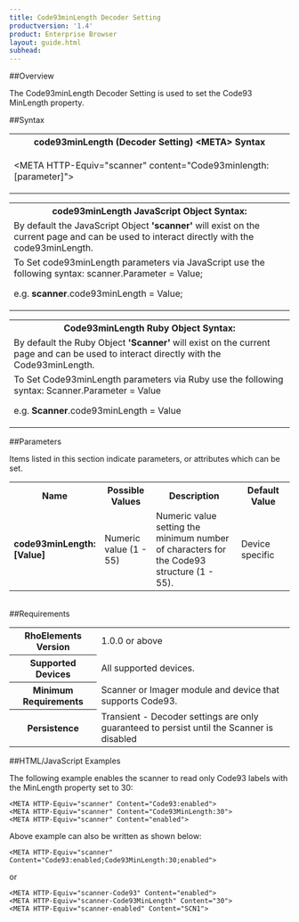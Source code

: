 ```yaml
---
title: Code93minLength Decoder Setting
productversion: '1.4'
product: Enterprise Browser
layout: guide.html
subhead: 
---
```

##Overview

The Code93minLength Decoder Setting is used to set the Code93 MinLength property.

##Syntax

<table class="re-table"><tr><th class="tableHeading">code93minLength (Decoder Setting) &lt;META&gt; Syntax
</th></tr><tr><td class="clsSyntaxCells clsOddRow"><p>&lt;META HTTP-Equiv="scanner" content="Code93minlength:[parameter]"&gt;</p></td></tr></table>
<table class="re-table"><tr><th class="tableHeading">code93minLength JavaScript Object Syntax:</th></tr><tr><td class="clsSyntaxCells clsOddRow">
By default the JavaScript Object <b>'scanner'</b> will exist on the current page and can be used to interact directly with the code93minLength.
</td></tr><tr><td class="clsSyntaxCells clsEvenRow">
To Set code93minLength parameters via JavaScript use the following syntax: scanner.Parameter = Value;
<P />e.g. <b>scanner</b>.code93minLength = Value;
</td></tr></table>
<table class="re-table"><tr><th class="tableHeading">Code93minLength Ruby Object Syntax:</th></tr><tr><td class="clsSyntaxCells clsOddRow">
By default the Ruby Object <b>'Scanner'</b> will exist on the current page and can be used to interact directly with the Code93minLength.
</td></tr><tr><td class="clsSyntaxCells clsEvenRow">
To Set Code93minLength parameters via Ruby use the following syntax: Scanner.Parameter = Value
<P />e.g. <b>Scanner</b>.code93minLength = Value
</td></tr></table>



##Parameters


Items listed in this section indicate parameters, or attributes which can be set.
<table class="re-table"><col width="20%" /><col width="20%" /><col width="38%" /><col width="22%" /><tr><th class="tableHeading">Name</th><th class="tableHeading">Possible Values</th><th class="tableHeading">Description</th><th class="tableHeading">Default Value</th></tr><tr><td class="clsSyntaxCells clsOddRow"><b>code93minLength:[Value]
</b></td><td class="clsSyntaxCells clsOddRow">Numeric value (1 - 55)</td><td class="clsSyntaxCells clsOddRow">Numeric value setting the minimum number of characters for the Code93 structure (1 - 55).</td><td class="clsSyntaxCells clsOddRow">Device specific</td></tr></table>
<table class="re-table"><col width="78%" /><col width="8%" /><col width="1%" /><col width="5%" /><col width="1%" /><col width="5%" /><col width="2%" /></table>





##Requirements

<table class="re-table"><tr><th class="tableHeading">RhoElements Version</th><td class="clsSyntaxCell clsEvenRow">1.0.0 or above
</td></tr><tr><th class="tableHeading">Supported Devices</th><td class="clsSyntaxCell clsOddRow">All supported devices.</td></tr><tr><th class="tableHeading">Minimum Requirements</th><td class="clsSyntaxCell clsOddRow">Scanner or Imager module and device that supports Code93.</td></tr><tr><th class="tableHeading">Persistence</th><td class="clsSyntaxCell clsEvenRow">Transient - Decoder settings are only guaranteed to persist until the Scanner is disabled</td></tr></table>


##HTML/JavaScript Examples

The following example enables the scanner to read only Code93 labels with the MinLength property set to 30:

	<META HTTP-Equiv="scanner" Content="Code93:enabled">
	<META HTTP-Equiv="scanner" Content="Code93MinLength:30">
	<META HTTP-Equiv="scanner" Content="enabled">
	
Above example can also be written as shown below:

	<META HTTP-Equiv="scanner" Content="Code93:enabled;Code93MinLength:30;enabled">
	
or

	<META HTTP-Equiv="scanner-Code93" Content="enabled">
	<META HTTP-Equiv="scanner-Code93MinLength" Content="30">
	<META HTTP-Equiv="scanner-enabled" Content="SCN1">
	



